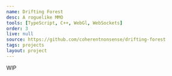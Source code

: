 ```yaml
---
name: Drifting Forest
desc: A roguelike MMO
tools: [TypeScript, C++, WebGl, WebSockets]
order: 3
live: null
source: https://github.com/coherentnonsense/drifting-forest
tags: projects
layout: project
---
```


WIP